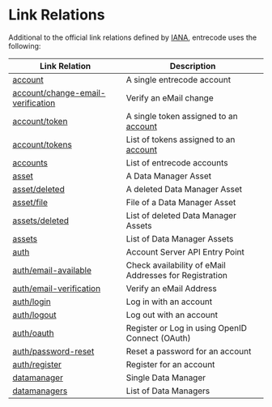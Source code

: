 # Link Relations

Additional to the official link relations defined by [IANA](http://www.iana.org/assignments/link-relations/link-relations.xhtml), entrecode uses the following:

| Link Relation                 | Description                                    |
|-------------------------------|------------------------------------------------|
|[account](./account)       |A single entrecode account|
|[account/change-email-verification](./account/change-email-verification)|Verify an eMail change|
|[account/token](./account/token)|A single token assigned to an [account](./account) |
|[account/tokens](./account/tokens)|List of tokens assigned to an [account](./account) |
|[accounts](./accounts)     |List of entrecode accounts|
|[asset](./asset)           |A Data Manager Asset|
|[asset/deleted](./asset/deleted)|A deleted Data Manager Asset|
|[asset/file](./asset/file) |File of a Data Manager Asset|
|[assets/deleted](./assets/deleted)|List of deleted Data Manager Assets|
|[assets](./assets)         |List of Data Manager Assets|
|[auth](./auth)             |Account Server API Entry Point |
|[auth/email-available](./auth/email-available)|Check availability of eMail Addresses for Registration|
|[auth/email-verification](./auth/email-verification)|Verify an eMail Address|
|[auth/login](./auth/login) |Log in with an account|
|[auth/logout](./auth/logout)|Log out with an account|
|[auth/oauth](./auth/oauth) |Register or Log in using OpenID Connect (OAuth)|
|[auth/password-reset](./auth/password-reset)|Reset a password for an account|
|[auth/register](./auth/register)|Register for an account|
|[datamanager](./datamanager)|Single Data Manager|
|[datamanagers](./datamanagers)|List of Data Managers|


